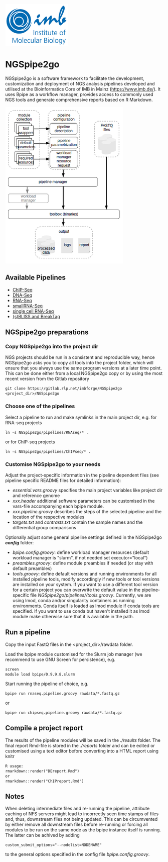 ![IMB-logo](resources/IMB_logo.png)

# NGSpipe2go #

NGSpipe2go is a software framework to facilitate the development, customization and deployment of NGS analysis pipelines developed and utilised at the Bioinformatics Core of IMB in Mainz (https://www.imb.de/). It uses Bpipe as a workflow manager, provides access to commonly used NGS tools and generate comprehensive reports based on R Markdown.

![NGSpipe2go scheme](resources/NGSpipe2go_scheme.png)

## Available Pipelines ## 

- [ChIP-Seq](https://gitlab.rlp.net/imbforge/NGSpipe2go/-/blob/master/pipelines/ChIPseq/README.md)
- [DNA-Seq](https://gitlab.rlp.net/imbforge/NGSpipe2go/-/blob/master/pipelines/DNAseq/README.md)
- [RNA-Seq](https://gitlab.rlp.net/imbforge/NGSpipe2go/-/blob/master/pipelines/RNAseq/README.md)
- [smallRNA-Seq](https://gitlab.rlp.net/imbforge/NGSpipe2go/-/blob/master/pipelines/smallRNAseq_BCF/README.md)
- [single cell RNA-Seq](https://gitlab.rlp.net/imbforge/NGSpipe2go/-/blob/master/pipelines/scRNAseq/README.md)
- [(s)BLISS and BreakTag](https://gitlab.rlp.net/imbforge/NGSpipe2go/-/blob/master/pipelines/breaktag/README.md)

## NGSpipe2go preparations ##

### Copy NGSpipe2go into the project dir ###

NGS projects should be run in a consistent and reproducible way, hence NGSpipe2go asks you to copy all tools into the project folder, which will ensure that you always use the same program versions at a later time point. This can be done either from a local NGSpipe2go copy or by using the most recent version from the Gitlab repository

    git clone https://gitlab.rlp.net/imbforge/NGSpipe2go <project_dir>/NGSpipe2go

### Choose one of the pipelines ###

Select a pipeline to run and make symlinks in the main project dir, e.g. for RNA-seq projects

    ln -s NGSpipe2go/pipelines/RNAseq/* .

or for ChIP-seq projects

    ln -s NGSpipe2go/pipelines/ChIPseq/* .

### Customise NGSpipe2go to your needs ###

Adjust the project-specific information in the pipeline dependent files (see pipeline specific README files for detailed information):

- *essential.vars.groovy* specifies the main project variables like project dir and reference genome
- *xxx.header* additional software parameters can be customised in the vars-file accompanying each bpipe module.
- *xxx.pipeline.groovy* describes the steps of the selected pipeline and the location of the respective modules
- *targets.txt* and *contrasts.txt* contain the sample names and the differential group comparisons

Optionally adjust some general pipeline settings defined in the NGSpipe2go ***config*** folder:

- *bpipe.config.groovy*: define workload manager resources (default workload manager is "slurm", if not needed set executor="local")
- *preambles.groovy*: define module preambles if needed (or stay with default preambles)
- *tools.groovy*: define default versions and running environments for all installed pipeline tools, modify accordingly if new tools or tool versions are installed on your system. If you want to use a different tool version for a certain project you can overwrite the default value in the pipeline-specific file *NGSpipe2go/pipelines/<pipeline>/tools.groovy*. Currently, we are using lmod, conda and/or singularity containers as running environments. Conda itself is loaded as lmod module if conda tools are specified. If you want to use conda but haven't installed it as lmod module make otherwise sure that it is available in the path.

## Run a pipeline ##

Copy the input FastQ files in the <project_dir>/rawdata folder.

Load the bpipe module customised for the Slurm job manager (we recommend to use GNU Screen for persistence), e.g.

    screen
    module load bpipe/0.9.9.8.slurm

Start running the pipeline of choice, e.g.

    bpipe run rnaseq.pipeline.groovy rawdata/*.fastq.gz

or

    bpipe run chipseq.pipeline.groovy rawdata/*.fastq.gz    

## Compile a project report ##

The results of the pipeline modules will be saved in the *./results* folder. The final report Rmd-file is stored in the *./reports* folder and can be edited or customised using a text editor before converting into a HTML report using knitr
    
    R usage:
    rmarkdown::render("DEreport.Rmd")
    or
    rmarkdown::render("ChIPreport.Rmd")


## Notes

When deleting intermediate files and re-running the pipeline, attribute caching of NFS servers might lead to incorrectly seen time stamps of files and, thus, downstream files not being updated. This can be circumvented by either remove all downstream files before re-running or forcing all modules to be run on the same node as the bpipe instance itself is running. The latter can be achived by adding

    custom_submit_options="--nodelist=NODENAME"

to the general options specified in the config file *bpipe.config.groovy*.

